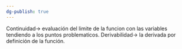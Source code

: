 ```yaml
---
dg-publish: true
---
```

Continuidad-> evaluación del limite de la funcion con las variables tendiendo a los puntos problematicos.
Derivabilidad-> la derivada por definición de la función.